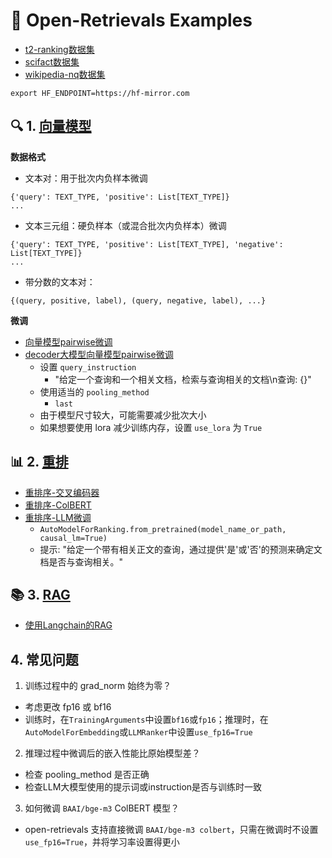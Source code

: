 # 🚀 Open-Retrievals Examples
- [t2-ranking数据集](./t2_ranking/README.md)
- [scifact数据集](./scifact/README.md)
- [wikipedia-nq数据集](./wikipedia-nq/README.md)


```shell
export HF_ENDPOINT=https://hf-mirror.com
```

## 🔍 1. [向量模型](./0_embedding)

**数据格式**

- 文本对：用于批次内负样本微调
```
{'query': TEXT_TYPE, 'positive': List[TEXT_TYPE]}
...
```

- 文本三元组：硬负样本（或混合批次内负样本）微调
```
{'query': TEXT_TYPE, 'positive': List[TEXT_TYPE], 'negative': List[TEXT_TYPE]}
...
```

- 带分数的文本对：
```
{(query, positive, label), (query, negative, label), ...}
```

**微调**

- [向量模型pairwise微调](./0_embedding/train_pairwise.py)
- [decoder大模型向量模型pairwise微调](./0_embedding/train_llm.py)
  - 设置 `query_instruction`
    - "给定一个查询和一个相关文档，检索与查询相关的文档\n查询: {}"
  - 使用适当的 `pooling_method`
    - `last`
  - 由于模型尺寸较大，可能需要减少批次大小
  - 如果想要使用 lora 减少训练内存，设置 `use_lora` 为 `True`


## 📊 2. [重排](./2_reranking)

- [重排序-交叉编码器](./2_reranking/train_cross_encoder.py)
- [重排序-ColBERT](3_colbert/train_colbert.py)
- [重排序-LLM微调](./2_reranking/train_llm.py)
  - `AutoModelForRanking.from_pretrained(model_name_or_path, causal_lm=True)`
  - 提示: "给定一个带有相关正文的查询，通过提供'是'或'否'的预测来确定文档是否与查询相关。"


## 📚 3. [RAG](./4_rag)
- [使用Langchain的RAG](4_rag/rag_langchain_demo.py)



## 4. 常见问题

1. 训练过程中的 grad_norm 始终为零？
- 考虑更改 fp16 或 bf16
- 训练时，在`TrainingArguments`中设置`bf16`或`fp16`；推理时，在`AutoModelForEmbedding`或`LLMRanker`中设置`use_fp16=True`

2. 推理过程中微调后的嵌入性能比原始模型差？
- 检查 pooling_method 是否正确
- 检查LLM大模型使用的提示词或instruction是否与训练时一致

3. 如何微调 `BAAI/bge-m3` ColBERT 模型？
- open-retrievals 支持直接微调 `BAAI/bge-m3 colbert`，只需在微调时不设置 `use_fp16=True`，并将学习率设置得更小
